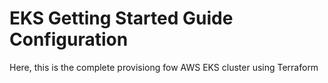 # EKS Getting Started Guide Configuration

Here, this is the complete provisiong fow AWS EKS cluster using Terraform
